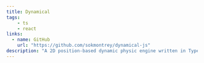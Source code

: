 ```yaml
---
title: Dynamical
tags:
    - ts
    - react
links:
  - name: GitHub
    url: "https://github.com/sokmontrey/dynamical-js"
description: "A 2D position-based dynamic physic engine written in TypeScript (plus React for UI)."
---
```

